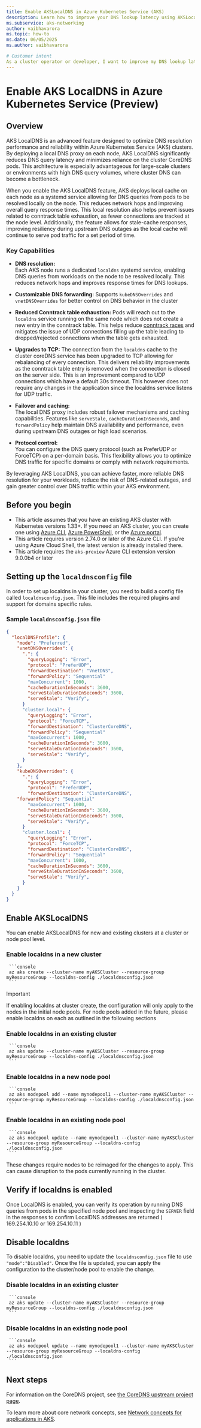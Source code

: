 ```yaml
---
title: Enable AKSLocalDNS in Azure Kubernetes Service (AKS)
description: Learn how to improve your DNS lookup latency using AKSLocalDNS, enabling and modifying the endpoints as required by your application
ms.subservice: aks-networking
author: vaibhavarora
ms.topic: how-to
ms.date: 06/05/2025
ms.author: vaibhavarora

# Customer intent
As a cluster operator or developer, I want to improve my DNS lookup latency and CoreDNS reliability.
---
```


# Enable AKS LocalDNS in Azure Kubernetes Service (Preview)

## Overview

AKS LocalDNS is an advanced feature designed to optimize DNS resolution performance and reliability within Azure Kubernetes Service (AKS) clusters. By deploying a local DNS proxy on each node, AKS LocalDNS significantly reduces DNS query latency and minimizes reliance on the cluster CoreDNS pods. This architecture is especially advantageous for large-scale clusters or environments with high DNS query volumes, where cluster DNS can become a bottleneck.

When you enable the AKS LocalDNS feature, AKS deploys local cache on each node as a systemd service allowing for DNS queries from pods to be resolved locally on the node. This reduces network hops and improving overall query response times. This local resolution also helps prevent issues related to conntrack table exhaustion, as fewer connections are tracked at the node level. Additionally, the feature allows for stale-cache responses, improving resiliency during upstream DNS outages as the local cache will continue to serve pod traffic for a set period of time. 

### Key Capabilities

- **DNS resolution:**  
    Each AKS node runs a dedicated `localdns` systemd service, enabling DNS queries from workloads on the node to be resolved locally. This reduces network hops and improves response times for DNS lookups.

- **Customizable DNS forwarding:**
    Supports `kubeDNSOverrides` and `vnetDNSOverrides` for better control on DNS behavior in the cluster

- **Reduced Conntrack table exhaustion:**
    Pods will reach out to the `localdns` service running on the same node which does not create a new entry in the conntrack table. This helps reduce [conntrack races](https://github.com/kubernetes/kubernetes/issues/56903) and mitigates the issue of UDP connections filling up the table leading to dropped/rejected connections when the table gets exhausted.

- **Upgrades to TCP:**
    The connection from the `localdns` cache to the cluster coreDNS service has been upgraded to TCP allowing for rebalancing of every connection. This delivers reliability improvements as the conntrack table entry is removed when the connection is closed on the server side. This is an improvement compared to UDP connections which have a default 30s timeout. This however does not require any changes in the application since the localdns service listens for UDP traffic.

- **Failover and caching:**  
    The local DNS proxy includes robust failover mechanisms and caching capabilities. Features like `serveStale`, `cacheDurationInSeconds`, and `forwardPolicy` help maintain DNS availability and performance, even during upstream DNS outages or high load scenarios.

- **Protocol control:**  
    You can configure the DNS query protocol (such as PreferUDP or ForceTCP) on a per-domain basis. This flexibility allows you to optimize DNS traffic for specific domains or comply with network requirements.

By leveraging AKS LocalDNS, you can achieve faster, more reliable DNS resolution for your workloads, reduce the risk of DNS-related outages, and gain greater control over DNS traffic within your AKS environment.

## Before you begin
* This article assumes that you have an existing AKS cluster with Kubernetes versions 1.33+. If you need an AKS cluster, you can create one using [Azure CLI][aks-quickstart-cli], [Azure PowerShell][aks-quickstart-powershell], or the [Azure portal][aks-quickstart-portal].
* This article requires version 2.74.0 or later of the Azure CLI. If you're using Azure Cloud Shell, the latest version is already installed there.
* This article requires the `aks-preview` Azure CLI extension version 9.0.0b4 or later

## Setting up the `localdnsconfig` file
In order to set up localdns in your cluster, you need to build a config file called `localdnsconfig.json`. This file includes the required plugins and support for domains specific rules. 
### Sample `localdnsconfig.json` file
```json
{
  "localDNSProfile": {
    "mode": "Preferred",
    "vnetDNSOverrides": {
      ".": {
        "queryLogging": "Error",
        "protocol": "PreferUDP",
        "forwardDestination": "VnetDNS",
        "forwardPolicy": "Sequential"
        "maxConcurrent": 1000,
        "cacheDurationInSeconds": 3600,
        "serveStaleDurationInSeconds": 3600,
        "serveStale": "Verify",
      }
      "cluster.local": {
        "queryLogging": "Error",
        "protocol": "ForceTCP",
        "forwardDestination": "ClusterCoreDNS",
        "forwardPolicy": "Sequential"
        "maxConcurrent": 1000,
        "cacheDurationInSeconds": 3600,
        "serveStaleDurationInSeconds": 3600,
        "serveStale": "Verify",
      }
    },
    "kubeDNSOverrides": {
      ".": {
        "queryLogging": "Error",
        "protocol": "PreferUDP",
        "forwardDestination": "ClusterCoreDNS",
	"forwardPolicy": "Sequential"
        "maxConcurrent": 1000,
        "cacheDurationInSeconds": 3600,
        "serveStaleDurationInSeconds": 3600,
        "serveStale": "Verify",
      }
      "cluster.local": {
        "queryLogging": "Error",
        "protocol": "ForceTCP",
        "forwardDestination": "ClusterCoreDNS",
        "forwardPolicy": "Sequential"
        "maxConcurrent": 1000,
        "cacheDurationInSeconds": 3600,
        "serveStaleDurationInSeconds": 3600,
        "serveStale": "Verify",
      }
    }
  }
}
```


## Enable AKSLocalDNS
You can enable AKSLocalDNS for new and existing clusters at a cluster or node pool level.

### Enable localdns in a new cluster

     ```console
     az aks create --cluster-name myAKSCluster --resource-group myResourceGroup --localdns-config ./localdnsconfig.json
     ```

> [!IMPORTANT]
> If enabling localdns at cluster create, the configuration will only apply to the nodes in the initial node pools. For node pools added in the future, please enable localdns on each as outlined in the following sections

### Enable localdns in an existing cluster

     ```console
     az aks update --cluster-name myAKSCluster --resource-group myResourceGroup --localdns-config ./localdnsconfig.json
     ```
     
### Enable localdns in a new node pool

     ```console
     az aks nodepool add --name mynodepool1 --cluster-name myAKSCluster --resource-group myResourceGroup --localdns-config ./localdnsconfig.json
     ```
     
### Enable localdns in an existing node pool

     ```console
     az aks nodepool update --name mynodepool1 --cluster-name myAKSCluster --resource-group myResourceGroup --localdns-config ./localdnsconfig.json
     ```

These changes require nodes to be reimaged for the changes to apply. This can cause disruption to the pods currently running in the cluster.

## Verify if localdns is enabled
Once LocalDNS is enabled, you can verify its operation by running DNS queries from pods in the specified node pool and inspecting the `SERVER` field in the responses to confirm LocalDNS addresses are returned ( 169.254.10.10 or 169.254.10.11 )

## Disable localdns
To disable localdns, you need to update the `localdnsconfig.json` file to use `"mode":"Disabled"`. Once the file is updated, you can apply the configuration to the cluster/node pool to enable the change.

### Disable localdns in an existing cluster

     ```console
     az aks update --cluster-name myAKSCluster --resource-group myResourceGroup --localdns-config ./localdnsconfig.json
     ```

### Disable localdns in an existing node pool

     ```console
     az aks nodepool update --name mynodepool1 --cluster-name myAKSCluster --resource-group myResourceGroup --localdns-config ./localdnsconfig.json
     ```

## Next steps
For information on the CoreDNS project, see [the CoreDNS upstream project page][coredns].

To learn more about core network concepts, see [Network concepts for applications in AKS][concepts-network].

<!-- LINKS - external -->
[coredns]: https://coredns.io/
[corednsk8s]: https://kubernetes.io/docs/tasks/administer-cluster/dns-custom-nameservers/#coredns
[kubectl-apply]: https://kubernetes.io/docs/reference/generated/kubectl/kubectl-commands#apply
[kubectl-get]: https://kubernetes.io/docs/reference/generated/kubectl/kubectl-commands#get
[kubectl-rollout]: https://kubernetes.io/docs/reference/generated/kubectl/kubectl-commands#rollout
[coredns hosts]: https://coredns.io/plugins/hosts/
[coredns-troubleshooting]: https://kubernetes.io/docs/tasks/administer-cluster/dns-debugging-resolution/
[cluster-proportional-autoscaler]: https://github.com/kubernetes-sigs/cluster-proportional-autoscaler
[cluster-proportional-autoscaler-control-patterns]: https://github.com/kubernetes-sigs/cluster-proportional-autoscaler#control-patterns-and-configmap-formats

<!-- LINKS - internal -->
[concepts-network]: concepts-network.md
[aks-quickstart-cli]: ./learn/quick-kubernetes-deploy-cli.md
[aks-quickstart-portal]: ./learn/quick-kubernetes-deploy-portal.md
[aks-quickstart-powershell]: ./learn/quick-kubernetes-deploy-powershell.md